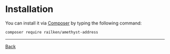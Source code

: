 # Installation

You can install it via [Composer](https://getcomposer.org/) by typing the following command:

```bash
composer require railken/amethyst-address
```

---
[Back](index.md)